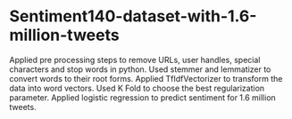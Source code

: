 # Sentiment140-dataset-with-1.6-million-tweets
Applied pre processing steps to remove URLs, user handles, special characters and stop words in python.
Used stemmer and lemmatizer to convert words to their root forms.
Applied TfIdfVectorizer to transform the data into word vectors.
Used K Fold to choose the best regularization parameter.
Applied logistic regression to predict sentiment for 1.6 million tweets.
